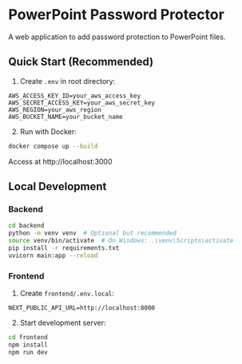# PowerPoint Password Protector

A web application to add password protection to PowerPoint files.


## Quick Start (Recommended)
1. Create `.env` in root directory:
```env
AWS_ACCESS_KEY_ID=your_aws_access_key
AWS_SECRET_ACCESS_KEY=your_aws_secret_key
AWS_REGION=your_aws_region
AWS_BUCKET_NAME=your_bucket_name
```

2. Run with Docker:
```bash
docker compose up --build
```

Access at http://localhost:3000

## Local Development

### Backend
```bash
cd backend
python -m venv venv  # Optional but recommended
source venv/bin/activate  # On Windows: .\venv\Scripts\activate
pip install -r requirements.txt
uvicorn main:app --reload
```

### Frontend
1. Create `frontend/.env.local`:
```env
NEXT_PUBLIC_API_URL=http://localhost:8000
```

2. Start development server:
```bash
cd frontend
npm install
npm run dev
```

